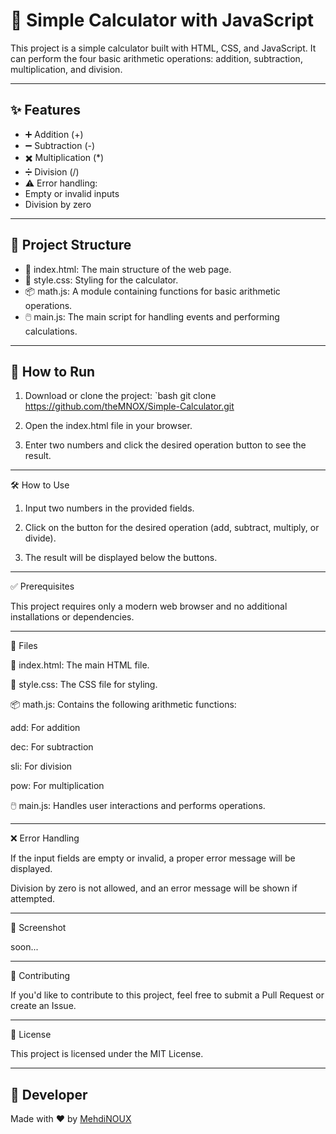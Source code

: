 # 🧮 Simple Calculator with JavaScript

This project is a simple calculator built with HTML, CSS, and JavaScript. It can perform the four basic arithmetic operations: addition, subtraction, multiplication, and division.

---

## ✨ Features
- ➕ Addition (+)
- ➖ Subtraction (-)
- ✖️ Multiplication (*)
- ➗ Division (/)
- ⚠️ Error handling:
- Empty or invalid inputs
- Division by zero

---

## 📁 Project Structure
- 📄 index.html: The main structure of the web page.
- 🎨 style.css: Styling for the calculator.
- 📦 math.js: A module containing functions for basic arithmetic operations.
- 🖱️ main.js: The main script for handling events and performing calculations.

---

## 🚀 How to Run
1. Download or clone the project:
   `bash
   git clone https://github.com/theMNOX/Simple-Calculator.git

2. Open the index.html file in your browser.


3. Enter two numbers and click the desired operation button to see the result.




---

🛠️ How to Use

1. Input two numbers in the provided fields.


2. Click on the button for the desired operation (add, subtract, multiply, or divide).


3. The result will be displayed below the buttons.




---

✅ Prerequisites

This project requires only a modern web browser and no additional installations or dependencies.


---

📂 Files

📄 index.html: The main HTML file.

🎨 style.css: The CSS file for styling.

📦 math.js: Contains the following arithmetic functions:

add: For addition

dec: For subtraction

sli: For division

pow: For multiplication


🖱️ main.js: Handles user interactions and performs operations.



---

❌ Error Handling

If the input fields are empty or invalid, a proper error message will be displayed.

Division by zero is not allowed, and an error message will be shown if attempted.



---

📸 Screenshot

soon...


---

🤝 Contributing

If you'd like to contribute to this project, feel free to submit a Pull Request or create an Issue.


---

📜 License

This project is licensed under the MIT License.

---

<section class="developer">
    <h2>🔗 Developer</h2>
    <p>Made with ❤️ by <a href="https://github.com/MehdiNOUX" target="_blank">MehdiNOUX</a></p>
</section>
